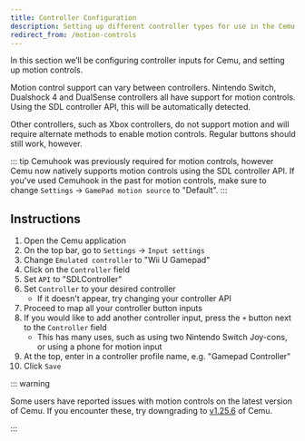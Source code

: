 ```yaml
---
title: Controller Configuration
description: Setting up different controller types for use in the Cemu emulator.
redirect_from: /motion-controls
---
```


In this section we’ll be configuring controller inputs for Cemu, and setting up motion controls.

Motion control support can vary between controllers. Nintendo Switch, Dualshock 4 and DualSense controllers all have support for motion controls. Using the SDL controller API, this will be automatically detected.

Other controllers, such as Xbox controllers, do not support motion and will require alternate methods to enable motion controls. Regular buttons should still work, however.

::: tip
Cemuhook was previously required for motion controls, however Cemu now natively supports motion controls using the SDL controller API. If you've used Cemuhook in the past for motion controls, make sure to change `Settings` -> `GamePad motion source` to "Default".
:::

## Instructions

1. Open the Cemu application
1. On the top bar, go to `Settings` -> `Input settings`
1. Change `Emulated controller` to "Wii U Gamepad"
1. Click on the `Controller` field
1. Set `API` to "SDLController" 
1. Set `Controller` to your desired controller
    - If it doesn't appear, try changing your controller API
1. Proceed to map all your controller button inputs
1. If you would like to add another controller input, press the `+` button next to the `Controller` field
    - This has many uses, such as using two Nintendo Switch Joy-cons, or using a phone for motion input
1. At the top, enter in a controller profile name, e.g. "Gamepad Controller"
1. Click `Save`

::: warning

Some users have reported issues with motion controls on the latest version of Cemu. If you encounter these, try downgrading to [v1.25.6](https://cemu.info/releases/cemu_1.25.6.zip) of Cemu.

:::
